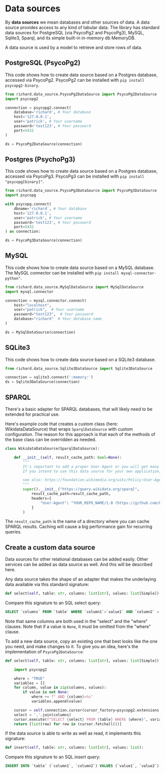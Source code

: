 # Data sources

By __data sources__ we mean databases and other sources of data. A data source provides access to any kind of tabular data. The library has standard data sources for PostgreSQL (via PsycoPg2 and PsycoPg3), MySQL, Sqlite3, Sparql, and its simple built-in in-memory db MemoryDB.

A data source is used by a model to retrieve and store rows of data.

## PostgreSQL (PsycoPg2)

This code shows how to create data source based on a Postgres database, accessed via PsycoPg2. PsycoPg2 can be installed with `pip install psycopg2-binary`.

~~~python
from richard.data_source.PsycoPg2DataSource import PsycoPg2DataSource
import psycopg2

connection = psycopg2.connect(
    database='richard', # Your database
    host='127.0.0.1',
    user='patrick', # Your username
    password='test123', # Your password
    port=5432
)

ds = PsycoPg2DataSource(connection)
~~~

## Postgres (PsychoPg3)

This code shows how to create data source based on a Postgres database, accessed via PsycoPg3. PsycoPg3 can be installed with `pip install "psycopg[binary]"`.

~~~python
from richard.data_source.PsycoPg3DataSource import PsycoPg3DataSource
import psycopg

with psycopg.connect(
    dbname='richard', # Your database
    host='127.0.0.1',
    user='patrick', # Your username
    password='test123', # Your password
    port=5432
) as connection:

ds = PsycoPg3DataSource(connection)
~~~

## MySQL

This code shows how to create data source based on a MySQL database. The MySQL connector can be installed with `pip install mysql-connector-python"`.

~~~python
from richard.data_source.MySqlDataSource import MySqlDataSource
import mysql.connector

connection = mysql.connector.connect(
    host="localhost",
    user="patrick",  # Your username
    password="test123",  # Your password
    database="richard"  # Your database name
)

ds = MySqlDataSource(connection)
~~~

## SQLite3

This code shows how to create data source based on a SQLite3 database.

~~~python
from richard.data_source.Sqlite3DataSource import Sqlite3DataSource

connection = sqlite3.connect(':memory:')
ds = Sqlite3DataSource(connection)
~~~

## SPARQL

There's a basic adapter for SPARQL databases, that will likely need to be extended for practical use.

Here's example code that creates a custom class (here: WikidataDataSource) that wraps `SparqlDataSource` with custom configuration. The reason for this approach is that each of the methods of the base class can be overridden as needed.

~~~python
class WikidataDataSource(SparqlDataSource):

    def __init__(self, result_cache_path: bool=None):
        """
        It's important to add a proper User Agent or you will get many 403 denied responses
        If you intend to use this data source for your own application, change it to something personal

        see also: https://foundation.wikimedia.org/wiki/Policy:User-Agent_policy
        """
        super().__init__("https://query.wikidata.org/sparql",
            result_cache_path=result_cache_path,
            headers={
                "User-Agent": "YOUR_REPO_NAME/1.0 (https://github.com/PATH_TO_YOUR_REPO; YOUR_EMAIL_ADDRESS) YOUR_REPO_NAME/VERSION"
            }
        )
~~~

The `result_cache_path` is the name of a directory where you can cache SPARQL results. Caching will cause a big performance gain for recurring queries.

## Create a custom data source

Data sources for other relational databases can be added easily. Other services can be added as data source as well. And this will be described here.

Any data source takes the shape of an adapter that makes the underlaying data available via this standard signature:

~~~python
def select(self, table: str, columns: list[str], values: list[Simple]) -> list[list[Simple]]:
~~~

Compare this signature to an SQL select query:

~~~sql
SELECT `columns` FROM `table` WHERE `column1`=`value1` AND `column2` = `value2`;
~~~

Note that same columns are both used in the "select" and the "where" clauses.
Note that if a value is `None`, it must be omitted from the "where" clause.

To add a new data source, copy an existing one that best looks like the one you need, and make changes to it. To give you an idea, here's the implementation of `PsycoPg2DataSource`:

~~~python
def select(self, table: str, columns: list[str], values: list[Simple]) -> list[list[Simple]]:

    import psycopg2

    where = "TRUE"
    variables = []
    for column, value in zip(columns, values):
        if value is not None:
            where += f" AND {column}=%s"
            variables.append(value)

    cursor = self.connection.cursor(cursor_factory=psycopg2.extensions.cursor)
    select = ','.join(columns)
    cursor.execute(f"SELECT {select} FROM {table} WHERE {where}", variables)
    return [list(row) for row in (cursor.fetchall())]
~~~

If the data source is able to write as well as read, it implements this signature:

~~~python
def insert(self, table: str, columns: list[str], values: list):
~~~

Compare this signature to an SQL insert query:

~~~sql
INSERT INTO `table` (`column1`, `column2`) VALUES (`value1`, `value2`);
~~~
